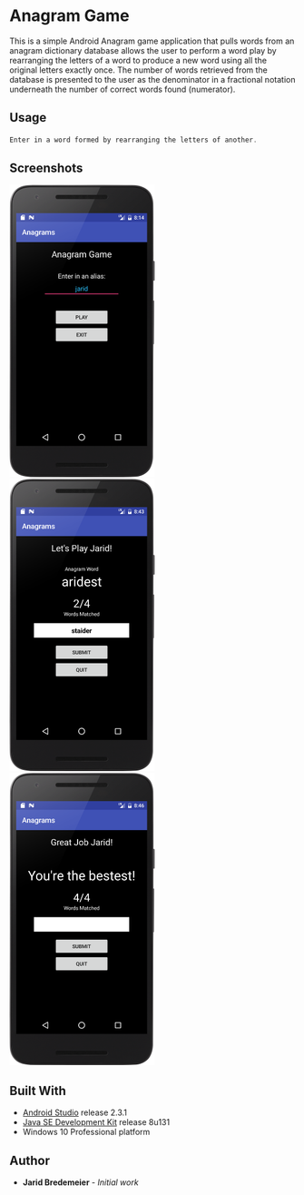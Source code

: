 # Anagram Game

This is a simple Android Anagram game application that pulls words from an anagram dictionary database allows the user to perform a word play by rearranging the letters of a word to produce a new word using all the original letters exactly once. The number of words retrieved from the database is presented to the user as the denominator in a fractional notation underneath the number of correct words found (numerator).

## Usage
```c
Enter in a word formed by rearranging the letters of another.
```
## Screenshots
<img src="https://github.com/jbredeme/Anagram/blob/master/screenshots/device-2017-03-29-082250.png" width="256"> <img src="https://github.com/jbredeme/Anagram/blob/master/screenshots/device-2017-03-29-084419.png" width="256"> <img src="https://github.com/jbredeme/Anagram/blob/master/screenshots/device-2017-03-29-084751.png" width="256">

## Built With
* [Android Studio] release 2.3.1
* [Java SE Development Kit] release 8u131
* Windows 10 Professional platform

## Author
* **Jarid Bredemeier** - *Initial work*

[Android Studio]: https://developer.android.com/studio/index.html
[Java SE Development Kit]: http://www.oracle.com/technetwork/java/index.html
